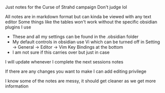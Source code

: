 Just notes for the Curse of Strahd campaign
Don't judge lol

All notes are in markdown format but can kinda be viewed with any text editor
Some things like the tables won't work without the specific obsidian plugins I use
- These and all my settings can be found in the .obsidian folder
- My default controls in obsidian use Vi which can be turned off in Setting -> General -> Editor -> Vim Key Bindings at the bottom
- I am not sure if this carries over but just in case

  
I will update whenever I complete the next sessions notes

If there are any changes you want to make I can add editing privilege

I know some of the notes are messy, it should get cleaner as we get more information

